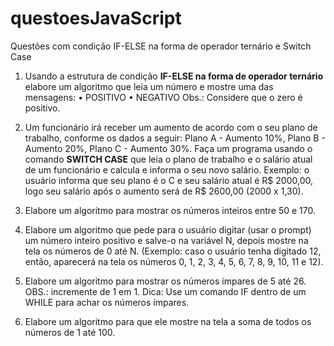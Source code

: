 # questoesJavaScript
 Questões com condição IF-ELSE na forma de operador ternário e Switch Case


1) Usando a estrutura de condição **IF-ELSE na forma de operador ternário** elabore um
algoritmo que leia um número e mostre uma das mensagens:
• POSITIVO
• NEGATIVO
Obs.: Considere que o zero é positivo.

2) Um funcionário irá receber um aumento de acordo com o seu plano de trabalho,
conforme os dados a seguir: Plano A - Aumento 10%, Plano B - Aumento 20%, Plano C - Aumento 30%. Faça um programa usando o comando **SWITCH CASE** que leia o plano de trabalho e o salário atual de um funcionário e calcula e informa o seu novo salário. Exemplo: o usuário informa que seu plano é o C e seu salário atual é R$ 2000,00, logo seu salário após o aumento será de R$ 2600,00 (2000 x 1,30).

3) Elabore um algoritmo para mostrar os números inteiros entre 50 e 170. 

4) Elabore um algoritmo que pede para o usuário digitar (usar o prompt) um número inteiro positivo e salve-o na variável N, depois mostre na tela os números de 0 até N. (Exemplo: caso o usuário tenha digitado 12, então, aparecerá na tela os números 0, 1, 2, 3, 4, 5, 6, 7, 8, 9, 10, 11 e 12).

5) Elabore um algoritmo para mostrar os números ímpares de 5 até 26. OBS.: incremente de 1 em 1. Dica: Use um comando IF dentro de um WHILE para achar os números ímpares.

6) Elabore um algoritmo para que ele mostre na tela a soma de todos os números de 1 até 100. 